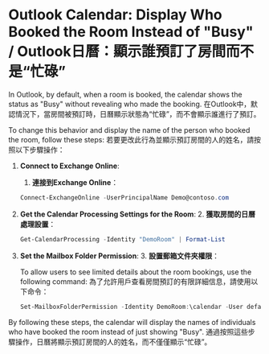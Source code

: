 # Outlook Calendar: Display Who Booked the Room Instead of "Busy" / Outlook日曆：顯示誰預訂了房間而不是“忙碌”

In Outlook, by default, when a room is booked, the calendar shows the status as "Busy" without revealing who made the booking. 
在Outlook中，默認情況下，當房間被預訂時，日曆顯示狀態為“忙碌”，而不會顯示誰進行了預訂。

To change this behavior and display the name of the person who booked the room, follow these steps:
若要更改此行為並顯示預訂房間的人的姓名，請按照以下步驟操作：

1. **Connect to Exchange Online**:
   1. **連接到Exchange Online**：

   ```powershell
   Connect-ExchangeOnline -UserPrincipalName Demo@contoso.com
   ```

2. **Get the Calendar Processing Settings for the Room**:
   2. **獲取房間的日曆處理設置**：

   ```powershell
   Get-CalendarProcessing -Identity "DemoRoom" | Format-List
   ```

3. **Set the Mailbox Folder Permission**:
   3. **設置郵箱文件夾權限**：

   To allow users to see limited details about the room bookings, use the following command:
   為了允許用戶查看房間預訂的有限詳細信息，請使用以下命令：

   ```powershell
   Set-MailboxFolderPermission -Identity DemoRoom:\calendar -User default -AccessRights LimitedDetails
   ```

By following these steps, the calendar will display the names of individuals who have booked the room instead of just showing "Busy".
通過按照這些步驟操作，日曆將顯示預訂房間的人的姓名，而不僅僅顯示“忙碌”。
